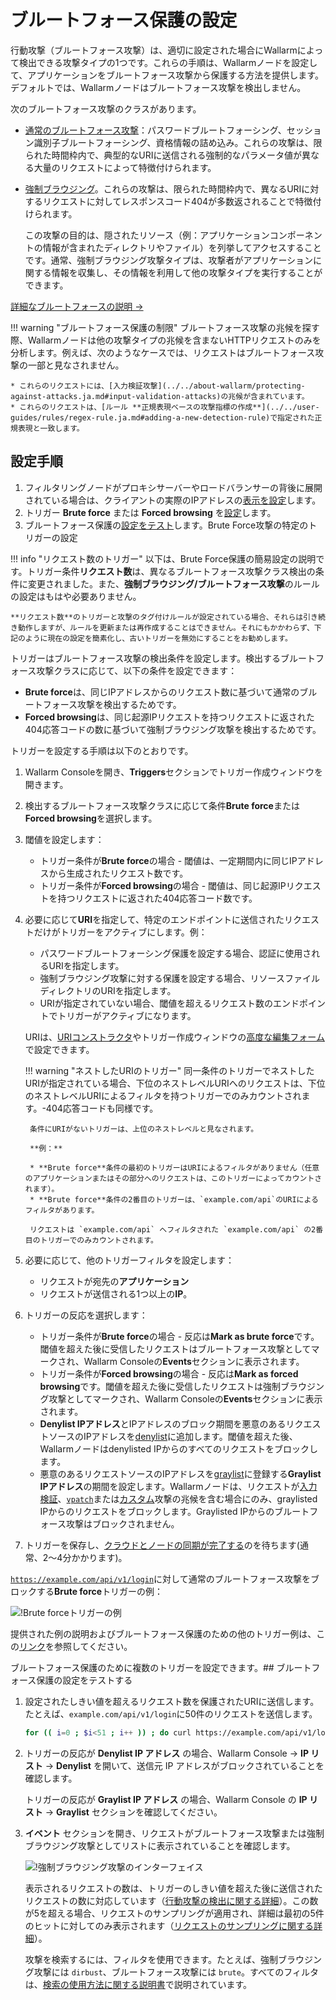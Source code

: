 # ブルートフォース保護の設定

行動攻撃（ブルートフォース攻撃）は、適切に設定された場合にWallarmによって検出できる攻撃タイプの1つです。これらの手順は、Wallarmノードを設定して、アプリケーションをブルートフォース攻撃から保護する方法を提供します。デフォルトでは、Wallarmノードはブルートフォース攻撃を検出しません。

次のブルートフォース攻撃のクラスがあります。

* [通常のブルートフォース攻撃](../../attacks-vulns-list.ja.md#bruteforce-attack)：パスワードブルートフォーシング、セッション識別子ブルートフォーシング、資格情報の詰め込み。これらの攻撃は、限られた時間枠内で、典型的なURIに送信される強制的なパラメータ値が異なる大量のリクエストによって特徴付けられます。
* [強制ブラウジング](../../attacks-vulns-list.ja.md#forced-browsing)。これらの攻撃は、限られた時間枠内で、異なるURIに対するリクエストに対してレスポンスコード404が多数返されることで特徴付けられます。

    この攻撃の目的は、隠されたリソース（例：アプリケーションコンポーネントの情報が含まれたディレクトリやファイル）を列挙してアクセスすることです。通常、強制ブラウジング攻撃タイプは、攻撃者がアプリケーションに関する情報を収集し、その情報を利用して他の攻撃タイプを実行することができます。

[詳細なブルートフォースの説明 →](../../about-wallarm/protecting-against-attacks.ja.md#behavioral-attacks)

!!! warning "ブルートフォース保護の制限"
    ブルートフォース攻撃の兆候を探す際、Wallarmノードは他の攻撃タイプの兆候を含まないHTTPリクエストのみを分析します。例えば、次のようなケースでは、リクエストはブルートフォース攻撃の一部と見なされません。

    * これらのリクエストには、[入力検証攻撃](../../about-wallarm/protecting-against-attacks.ja.md#input-validation-attacks)の兆候が含まれています。
    * これらのリクエストは、[ルール **正規表現ベースの攻撃指標の作成**](../../user-guides/rules/regex-rule.ja.md#adding-a-new-detection-rule)で指定された正規表現と一致します。

## 設定手順

1. フィルタリングノードがプロキシサーバーやロードバランサーの背後に展開されている場合は、クライアントの実際のIPアドレスの[表示を設定](../using-proxy-or-balancer-en.ja.md)します。
1. トリガー **Brute force** または **Forced browsing** を[設定](#configuring-the-trigger-to-identify-brute-force)します。
1. ブルートフォース保護の[設定をテスト](#testing-the-configuration-of-brute-force-protection)します。Brute Force攻撃の特定のトリガーの設定

!!! info "リクエスト数のトリガー"
    以下は、Brute Force保護の簡易設定の説明です。トリガー条件**リクエスト数**は、異なるブルートフォース攻撃クラス検出の条件に変更されました。また、**強制ブラウジング/ブルートフォース攻撃**のルールの設定はもはや必要ありません。

    **リクエスト数**のトリガーと攻撃のタグ付けルールが設定されている場合、それらは引き続き動作しますが、ルールを更新または再作成することはできません。それにもかかわらず、下記のように現在の設定を簡素化し、古いトリガーを無効にすることをお勧めします。

トリガーはブルートフォース攻撃の検出条件を設定します。検出するブルートフォース攻撃クラスに応じて、以下の条件を設定できます：

* **Brute force**は、同じIPアドレスからのリクエスト数に基づいて通常のブルートフォース攻撃を検出するためです。
* **Forced browsing**は、同じ起源IPリクエストを持つリクエストに返された404応答コードの数に基づいて強制ブラウジング攻撃を検出するためです。

トリガーを設定する手順は以下のとおりです。

1. Wallarm Consoleを開き、**Triggers**セクションでトリガー作成ウィンドウを開きます。
2. 検出するブルートフォース攻撃クラスに応じて条件**Brute force**または**Forced browsing**を選択します。
3. 閾値を設定します：

    * トリガー条件が**Brute force**の場合 - 閾値は、一定期間内に同じIPアドレスから生成されたリクエスト数です。
    * トリガー条件が**Forced browsing**の場合 - 閾値は、同じ起源IPリクエストを持つリクエストに返された404応答コード数です。
4. 必要に応じて**URI**を指定して、特定のエンドポイントに送信されたリクエストだけがトリガーをアクティブにします。例：

    * パスワードブルートフォーシング保護を設定する場合、認証に使用されるURIを指定します。
    * 強制ブラウジング攻撃に対する保護を設定する場合、リソースファイルディレクトリのURIを指定します。
    * URIが指定されていない場合、閾値を超えるリクエスト数のエンドポイントでトリガーがアクティブになります。

    URIは、[URIコンストラクタ](../../user-guides/rules/add-rule.ja.md#uri-constructor)やトリガー作成ウィンドウの[高度な編集フォーム](../../user-guides/rules/add-rule.ja.md#advanced-edit-form)で設定できます。

    !!! warning "ネストしたURIのトリガー"
        同一条件のトリガーでネストしたURIが指定されている場合、下位のネストレベルURIへのリクエストは、下位のネストレベルURIによるフィルタを持つトリガーでのみカウントされます。-404応答コードも同様です。

        条件にURIがないトリガーは、上位のネストレベルと見なされます。

        **例：**

        * **Brute force**条件の最初のトリガーはURIによるフィルタがありません（任意のアプリケーションまたはその部分へのリクエストは、このトリガーによってカウントされます）。
        * **Brute force**条件の2番目のトリガーは、`example.com/api`のURIによるフィルタがあります。

        リクエストは `example.com/api` へフィルタされた `example.com/api` の2番目のトリガーでのみカウントされます。
5. 必要に応じて、他のトリガーフィルタを設定します：

    * リクエストが宛先の**アプリケーション**
    * リクエストが送信される1つ以上の**IP**。
6. トリガーの反応を選択します：

    * トリガー条件が**Brute force**の場合 - 反応は**Mark as brute force**です。閾値を超えた後に受信したリクエストはブルートフォース攻撃としてマークされ、Wallarm Consoleの**Events**セクションに表示されます。
    * トリガー条件が**Forced browsing**の場合 - 反応は**Mark as forced browsing**です。閾値を超えた後に受信したリクエストは強制ブラウジング攻撃としてマークされ、Wallarm Consoleの**Events**セクションに表示されます。
    * **Denylist IPアドレス**とIPアドレスのブロック期間を悪意のあるリクエストソースのIPアドレスを[denylist](../../user-guides/ip-lists/denylist.ja.md)に追加します。閾値を超えた後、Wallarmノードはdenylisted IPからのすべてのリクエストをブロックします。
    * 悪意のあるリクエストソースのIPアドレスを[graylist](../../user-guides/ip-lists/graylist.ja.md)に登録する**Graylist IPアドレス**の期間を設定します。Wallarmノードは、リクエストが[入力検証](../../about-wallarm/protecting-against-attacks.ja.md#input-validation-attacks)、[`vpatch`](../../user-guides/rules/vpatch-rule.ja.md)または[カスタム](../../user-guides/rules/regex-rule.ja.md)攻撃の兆候を含む場合にのみ、graylisted IPからのリクエストをブロックします。Graylisted IPからのブルートフォース攻撃はブロックされません。
6. トリガーを保存し、[クラウドとノードの同期が完了する](../configure-cloud-node-synchronization-en.ja.md)のを待ちます(通常、2〜4分かかります)。

[`https://example.com/api/v1/login`](https://example.com/api/v1/login)に対して通常のブルートフォース攻撃をブロックする**Brute force**トリガーの例：

![!Brute forceトリガーの例](../../images/user-guides/triggers/trigger-example6.png)

提供された例の説明およびブルートフォース保護のための他のトリガー例は、この[リンク](../../user-guides/triggers/trigger-examples.ja.md#mark-requests-as-a-bruteforce-attack-if-31-or-more-requests-are-sent-to-the-protected-resource)を参照してください。

ブルートフォース保護のために複数のトリガーを設定できます。## ブルートフォース保護の設定をテストする

1. 設定されたしきい値を超えるリクエスト数を保護されたURIに送信します。たとえば、`example.com/api/v1/login`に50件のリクエストを送信します。

    ```bash
    for (( i=0 ; $i<51 ; i++ )) ; do curl https://example.com/api/v1/login ; done
    ```
2. トリガーの反応が **Denylist IP アドレス** の場合、Wallarm Console → **IP リスト** → **Denylist** を開いて、送信元 IP アドレスがブロックされていることを確認します。

    トリガーの反応が **Graylist IP アドレス** の場合、Wallarm Console の **IP リスト** → **Graylist** セクションを確認してください。
3. **イベント** セクションを開き、リクエストがブルートフォース攻撃または強制ブラウジング攻撃としてリストに表示されていることを確認します。

    ![!強制ブラウジング攻撃のインターフェイス](../../images/user-guides/events/dirbust-attack.png)

    表示されるリクエストの数は、トリガーのしきい値を超えた後に送信されたリクエストの数に対応しています（[行動攻撃の検出に関する詳細](../../about-wallarm/protecting-against-attacks.ja.md#behavioral-attacks)）。この数が5を超える場合、リクエストのサンプリングが適用され、詳細は最初の5件のヒットに対してのみ表示されます（[リクエストのサンプリングに関する詳細](../../user-guides/events/analyze-attack.ja.md#sampling-of-hits)）。

    攻撃を検索するには、フィルタを使用できます。たとえば、強制ブラウジング攻撃には `dirbust`、ブルートフォース攻撃には `brute`。すべてのフィルタは、[検索の使用方法に関する説明書](../../user-guides/search-and-filters/use-search.ja.md)で説明されています。